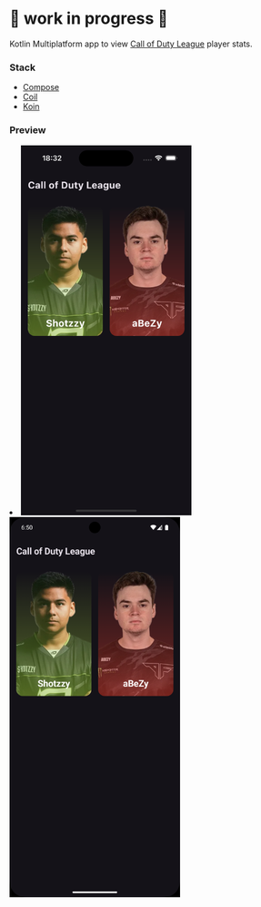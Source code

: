 # 🚧 work in progress 🚧
Kotlin Multiplatform app to view [Call of Duty League](https://www.callofdutyleague.com/en-us/teams) player stats.

### Stack
- [Compose](https://www.jetbrains.com/de-de/compose-multiplatform/)
- [Coil](https://github.com/coil-kt/coil)
- [Koin](https://github.com/InsertKoinIO/koin)

### Preview
<li>
<img src="resources/preview-ios.png" width="300" alt="">
<img src="resources/preview-android.png" width="300" alt="">
</li>
